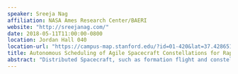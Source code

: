 ```yaml
---
speaker: Sreeja Nag
affiliation: NASA Ames Research Center/BAERI
website: "http://sreejanag.com/"
date: 2018-05-11T11:00:00-0800
location: Jordan Hall 040
location-url: "https://campus-map.stanford.edu/?id=01-420&lat=37.42865133749201&lng=-122.17121865473717&zoom=17"
title: Autonomous Scheduling of Agile Spacecraft Constellations for Rapid Response Imaging
abstract: "Distributed Spacecraft, such as formation flight and constellations, are being recognized as important Earth Observation solutions to increase measurement samples over multiple spatio-temporal-angular vantage points. Small spacecraft have the capability to host imager payloads and can slew to capture images within short notice, given the precise attitude control systems emerging in the commercial market. When combined with appropriate software, this can significantly increase response rate, revisit time and coverage. We have demonstrated a ground-based, algorithmic framework that combines orbital mechanics, attitude control and scheduling optimization to plan the time-varying, full-body orientation of agile, small spacecraft in a constellation, such that they maximize observations for given imaging requirements and spacecraft specifications. Running the algorithm onboard will enable the constellation to make time-sensitive, measurement decisions autonomously. Upcoming technologies such as inter-satellite links, onboard processing of images for intelligent decision making and onboard orbit prediction will be leveraged for reaching consensus and coordinated execution among multiple spacecraft."
---
```

